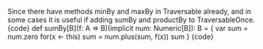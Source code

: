 Since there have methods minBy and maxBy in Traversable already, and in some cases it is useful if adding sumBy and productBy to TraversableOnce.
{code}
def sumBy[B](f: A => B)(implicit num: Numeric[B]): B = {
  var sum = num.zero
  for(x <- this) sum = num.plus(sum, f(x))
  sum
}
{code} 

